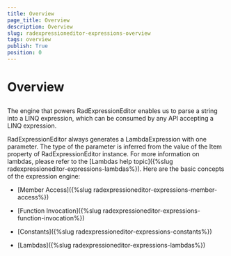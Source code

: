 ```yaml
---
title: Overview
page_title: Overview
description: Overview
slug: radexpressioneditor-expressions-overview
tags: overview
publish: True
position: 0
---
```


# Overview



## 

The engine that powers RadExpressionEditor enables us to parse a string into a LINQ expression, which can be consumed by any API accepting a LINQ expression.

RadExpressionEditor always generates a LambdaExpression with one parameter. The type of the parameter is inferred from the value of the Item property of RadExpressionEditor instance. For more information on lambdas, please refer to the [Lambdas help topic]({%slug radexpressioneditor-expressions-lambdas%}).
Here are the basic concepts of the expression engine: 

* [Member Access]({%slug radexpressioneditor-expressions-member-access%})

* [Function Invocation]({%slug radexpressioneditor-expressions-function-invocation%})

* [Constants]({%slug radexpressioneditor-expressions-constants%})

* [Lambdas]({%slug radexpressioneditor-expressions-lambdas%})
